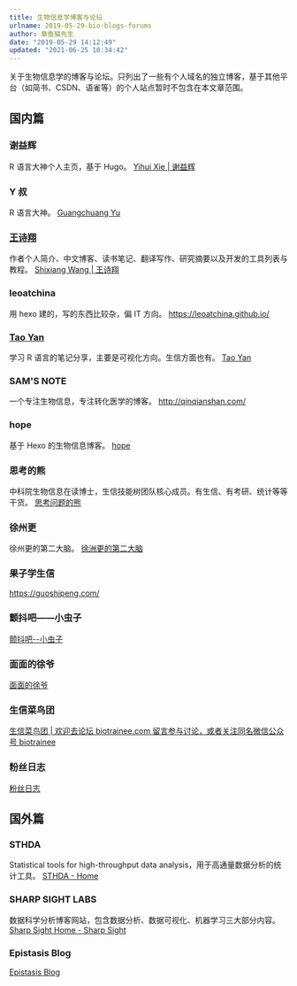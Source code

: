 ```yaml
---
title: 生物信息学博客与论坛
urlname: 2019-05-29-bio-blogs-forums
author: 章鱼猫先生
date: "2019-05-29 14:12:49"
updated: "2021-06-25 10:34:42"
---
```


关于生物信息学的博客与论坛。只列出了一些有个人域名的独立博客，基于其他平台（如简书、CSDN、语雀等）的个人站点暂时不包含在本文章范围。

## 国内篇

### 谢益辉

R 语言大神个人主页，基于 Hugo。
[Yihui Xie | 谢益辉](http://yihui.name/)

### Y 叔

R 语言大神。
[Guangchuang Yu](https://guangchuangyu.github.io/)

### [王诗翔](http://github.com/shixiangwang)

作者个人简介、中文博客、读书笔记、翻译写作、研究摘要以及开发的工具列表与教程。
[Shixiang Wang | 王诗翔](https://shixiangwang.github.io/home/)

### leoatchina

用 hexo 建的，写的东西比较杂，偏 IT 方向。
<https://leoatchina.github.io/>

### [Tao Yan](https://github.com/ytlogos)

学习 R 语言的笔记分享，主要是可视化方向。生信方面也有。
[Tao Yan](https://taoyan.netlify.app/)

### SAM'S NOTE

一个专注生物信息，专注转化医学的博客。
<http://qinqianshan.com/>

### hope

基于 Hexo 的生物信息博客。
[hope](http://tiramisutes.github.io/)

### 思考的熊

中科院生物信息在读博士，生信技能树团队核心成员。有生信、有考研、统计等等干货。
[思考问题的熊](http://kaopubear.top/)

### 徐州更

徐州更的第二大脑。
[徐洲更的第二大脑](http://xuzhougeng.top/)

### 果子学生信

<https://guoshipeng.com/>

### 颤抖吧——小虫子

[颤抖吧--小虫子](https://www.liguocheng.top/)

### 面面的徐爷

[面面的徐爷](http://xuchunhui.top/)

### 生信菜鸟团

[生信菜鸟团 | 欢迎去论坛 biotrainee.com 留言参与讨论，或者关注同名微信公众号 biotrainee](http://www.bio-info-trainee.com/)

### 粉丝日志

[粉丝日志](http://fens.me/)

## 国外篇

### STHDA

Statistical tools for high-throughput data analysis，用于高通量数据分析的统计工具。
[STHDA - Home](http://www.sthda.com/english/)

### SHARP SIGHT LABS

数据科学分析博客网站，包含数据分析、数据可视化、机器学习三大部分内容。
[Sharp Sight Home - Sharp Sight](https://www.sharpsightlabs.com/)

### Epistasis Blog

[Epistasis Blog](http://www.epistasisblog.org/)
